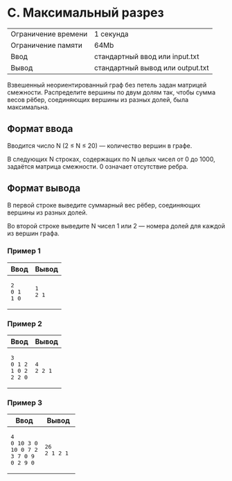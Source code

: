    <div class="header">
      <h1 class="title">C. Максимальный разрез</h1>
      <table>
         <tbody><tr class="time-limit">
            <td class="property-title">Ограничение времени</td>
            <td>1&nbsp;секунда</td>
         </tr>
         <tr class="memory-limit">
            <td class="property-title">Ограничение памяти</td>
            <td>64Mb</td>
         </tr>
         <tr class="input-file">
            <td class="property-title">Ввод</td>
            <td colspan="1">стандартный ввод или input.txt</td>
         </tr>
         <tr class="output-file">
            <td class="property-title">Вывод</td>
            <td colspan="1">стандартный вывод или output.txt</td>
         </tr>
      </tbody></table>
   </div>
   <div class="legend"><span style="">
         <p>Взвешенный неориентированный граф без петель задан матрицей смежности. Распределите вершины по двум долям так, чтобы сумма
            весов рёбер, соединяющих вершины из разных долей, была максимальна.
         </p></span></div>
   <h2>Формат ввода</h2>
   <div class="input-specification"><span style="">
         <p>Вводится число <span class="tex-math-text">N</span> (<span class="tex-math-text">2 ≤ N ≤ 20</span>)&nbsp;— количество вершин в графе. 
         </p></span><p>В следующих <span class="tex-math-text">N</span> строках, содержащих по <span class="tex-math-text">N</span> целых чисел от 0 до 1000, задаётся матрица смежности. 0 означает отсутствие ребра.
      </p>
   </div>
   <h2>Формат вывода</h2>
   <div class="output-specification"><span style="">
         <p>В первой строке выведите суммарный вес рёбер, соединяющих вершины из разных долей. </p></span><p>Во второй строке выведите <span class="tex-math-text">N</span> чисел 1 или 2&nbsp;— номера долей для каждой из вершин графа.
      </p>
   </div>
   <h3>Пример 1</h3>
   <table class="sample-tests">
      <thead>
         <tr>
            <th>Ввод</th>
            <th>Вывод</th>
         </tr>
      </thead>
      <tbody>
         <tr>
            <td><pre>2
0 1
1 0
</pre></td>
            <td><pre>1
2 1 
</pre></td>
         </tr>
      </tbody>
   </table>
   <h3>Пример 2</h3>
   <table class="sample-tests">
      <thead>
         <tr>
            <th>Ввод</th>
            <th>Вывод</th>
         </tr>
      </thead>
      <tbody>
         <tr>
            <td><pre>3
0 1 2
1 0 2
2 2 0
</pre></td>
            <td><pre>4
2 2 1 
</pre></td>
         </tr>
      </tbody>
   </table>
   <h3>Пример 3</h3>
   <table class="sample-tests">
      <thead>
         <tr>
            <th>Ввод</th>
            <th>Вывод</th>
         </tr>
      </thead>
      <tbody>
         <tr>
            <td><pre>4
0 10 3 0
10 0 7 2
3 7 0 9
0 2 9 0
</pre></td>
            <td><pre>26
2 1 2 1 
</pre></td>
         </tr>
      </tbody>
   </table>